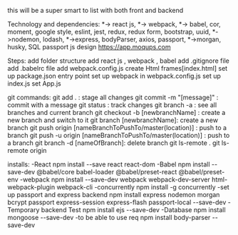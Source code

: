 this will be a super smart to list with both front and backend

Technology and dependencies:
*-> react js,
*-> webpack,
*-> babel,
cor,
moment,
google style,
eslint,
jest,
redux,
redux form,
bootstrap,
uuid,
*->nodemon,
lodash,
*->express,
bodyParser,
axios,
passport,
*->morgan,
husky,
SQL
passport js
design https://app.moqups.com


Steps:
add folder structure
add react js , webpack , babel
add .gitignore file
add .babelrc file
add webpack.config.js
create Html frames[index.html]
set up package.json entry point
set up webpack in webpack.config.js 
set up index.js
set App.js




git commands:
git add . : stage all changes
git commit -m "[message]" : commit with a message
git status : track changes
git branch -a : see all branches and current branch
git checkout -b [newbranchName] : create a new branch and switch to it
git branch [newbranchName]: create a new branch
git push origin  [nameBranchToPushTo/master(location)] : push to a branch
git push -u origin  [nameBranchToPushTo/master(location)] : push to a branch
git branch -d [nameOfBranch]: delete branch
git ls-remote .
git ls-remote origin

installs:
-React
npm install --save react react-dom
-Babel
npm install --save-dev @babel/core babel-loader @babel/preset-react @babel/preset-env
-webpack
npm install --save-dev webpack webpack-dev-server html-webpack-plugin webpack-cli
-concurrently
npm install -g concurrently
-set up passport and express backend
npm install express nodemon morgan bcrypt passport express-session express-flash passport-local --save-dev
-Temporary backend Test
npm install ejs --save-dev
-Database
npm install mongoose --save-dev
-to be able to use req 
npm install body-parser --save-dev


